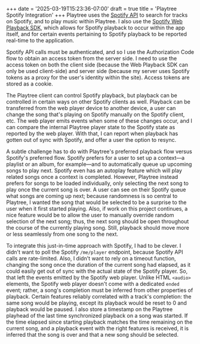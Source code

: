+++
date = '2025-03-19T15:23:36-07:00'
draft = true
title = 'Playtree Spotify Integration'
+++
Playtree uses the [Spotify API](https://developer.spotify.com/documentation/web-api) to search for tracks on Spotify, and to play music within Playtree. I also use the [Spotify Web Playback SDK](https://developer.spotify.com/documentation/web-playback-sdk), which allows for Spotify playback to occur within the app itself, and for certain events pertaining to Spotify playback to be reported real-time to the application.

Spotify API calls must be authenticated, and so I use the Authorization Code flow to obtain an access token from the server side. I need to use the access token on both the client side (because the Web Playback SDK can only be used client-side) and server side (because my server uses Spotify tokens as a proxy for the user's identity within the site). Access tokens are stored as a cookie.

The Playtree client can control Spotify playback, but playback can be controlled in certain ways on other Spotify clients as well. Playback can be transferred from the web player device to another device, a user can change the song that's playing on Spotify manually on the Spotify client, etc. The web player emits events when some of these changes occur, and I can compare the internal Playtree player state to the Spotify state as reported by the web player. With that, I can report when playback has gotten out of sync with Spotify, and offer a user the option to resync.

A subtle challenge has to do with Playtree's preferred playback flow versus Spotify's preferred flow. Spotify prefers for a user to set up a context—a playlist or an album, for example—and to automatically queue up upcoming songs to play next. Spotify even has an autoplay feature which will play related songs once a context is completed. However, Playtree instead prefers for songs to be loaded individually, only selecting the next song to play once the current song is over. A user can see on their Spotify queue what songs are coming up next; because randomness is so central to Playtree, I wanted the song that would be selected to be a surprise to the user when it first started playing. Also, if work on this project continues, a nice feature would be to allow the user to manually override random selection of the next song; thus, the next song should be open throughout the course of the currently playing song. Still, playback should move more or less seamlessly from one song to the next.

To integrate this just-in-time approach with Spotify, I had to be clever. I didn't want to poll the Spotify `/me/player` endpoint, because Spotify API calls are rate-limited. Also, I didn't want to rely on a timeout function, changing the song once the duration of the current song had elapsed, as it could easily get out of sync with the actual state of the Spotify player. So, that left the events emitted by the Spotify web player. Unlike HTML `<audio>` elements, the Spotify web player doesn't come with a dedicated `ended` event; rather, a song's completion must be inferred from other properties of playback. Certain features reliably correlated with a track's completion: the same song would be playing, except its playback would be reset to 0 and playback would be paused. I also store a timestamp on the Playtree playhead of the last time synchronized playback on a song was started. If the time elapsed since starting playback matches the time remaining on the current song, and a playback event with the right features is received, it is inferred that the song is over and that a new song should be selected.
